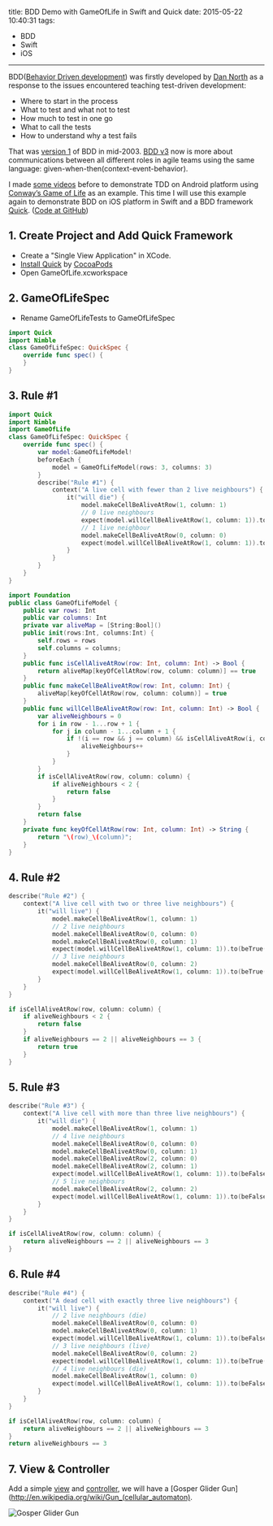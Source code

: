title: BDD Demo with GameOfLife in Swift and Quick
date: 2015-05-22 10:40:31
tags: 
- BDD
- Swift
- iOS
---

BDD([Behavior Driven development](http://en.wikipedia.org/wiki/Behavior-driven_development)) was firstly developed by [Dan North](http://dannorth.net/blog/) as a response to the issues encountered teaching test-driven development:

- Where to start in the process
- What to test and what not to test
- How much to test in one go
- What to call the tests
- How to understand why a test fails

That was [version 1](http://dannorth.net/2012/05/31/bdd-is-like-tdd-if/comment-page-1/#comment-10313) of BDD in mid-2003. [BDD v3](http://dannorth.net/2012/05/31/bdd-is-like-tdd-if) now is more about communications between all different roles in agile teams using the same language: given-when-then(context-event-behavior). 

I made [some videos](/2014/09/06/TDD-Demo-GameOfLife-with-Android-Studio/) before to demonstrate TDD on Android platform using [Conway’s Game of Life](http://en.wikipedia.org/wiki/Conway%27s_Game_of_Life) as an example. This time I will use this example again to demonstrate BDD on iOS platform in Swift and a BDD framework [Quick](https://github.com/Quick/Quick). 
([Code at GitHub](https://github.com/evan-liu/BDD-GameOfLife-Swift))

## 1. Create Project and Add Quick Framework

- Create a "Single View Application" in XCode. 
- [Install Quick](https://github.com/Quick/Quick/blob/master/Documentation/InstallingQuick.md#cocoapods) by [CocoaPods](https://cocoapods.org/) 
- Open GameOfLife.xcworkspace

<!-- more -->

## 2. GameOfLifeSpec

- Rename GameOfLifeTests to GameOfLifeSpec

```swift GameOfLifeSpec.swift
import Quick
import Nimble
class GameOfLifeSpec: QuickSpec {
    override func spec() {   
    }
}
```
## 3. Rule #1

```swift GameOfLifeSpec.swift
import Quick
import Nimble
import GameOfLife
class GameOfLifeSpec: QuickSpec {
    override func spec() {
        var model:GameOfLifeModel!
        beforeEach {
            model = GameOfLifeModel(rows: 3, columns: 3)
        }
        describe("Rule #1") {
            context("A live cell with fewer than 2 live neighbours") {
                it("will die") {
                    model.makeCellBeAliveAtRow(1, column: 1)
                    // 0 live neighbours
                    expect(model.willCellBeAliveAtRow(1, column: 1)).to(beFalse())
                    // 1 live neighbour
                    model.makeCellBeAliveAtRow(0, column: 0)
                    expect(model.willCellBeAliveAtRow(1, column: 1)).to(beFalse())
                }
            }
        }
    }
}
```

```swift GameOfLifeModel.swift
import Foundation
public class GameOfLifeModel {
    public var rows: Int
    public var columns: Int
    private var aliveMap = [String:Bool]()
    public init(rows:Int, columns:Int) {
        self.rows = rows
        self.columns = columns;
    }
    public func isCellAliveAtRow(row: Int, column: Int) -> Bool {
        return aliveMap[keyOfCellAtRow(row, column: column)] == true
    }
    public func makeCellBeAliveAtRow(row: Int, column: Int) {
        aliveMap[keyOfCellAtRow(row, column: column)] = true
    }
    public func willCellBeAliveAtRow(row: Int, column: Int) -> Bool {
        var aliveNeighbours = 0
        for i in row - 1...row + 1 {
            for j in column - 1...column + 1 {
                if !(i == row && j == column) && isCellAliveAtRow(i, column: j) {
                    aliveNeighbours++
                }
            }
        }
        if isCellAliveAtRow(row, column: column) {
            if aliveNeighbours < 2 {
                return false
            }
        }
        return false
    }
    private func keyOfCellAtRow(row: Int, column: Int) -> String {
        return "\(row)_\(column)";
    }
}
```

## 4. Rule #2

```swift GameOfLifeSpec.swift
describe("Rule #2") {
    context("A live cell with two or three live neighbours") {
        it("will live") {
            model.makeCellBeAliveAtRow(1, column: 1)
            // 2 live neighbours
            model.makeCellBeAliveAtRow(0, column: 0)
            model.makeCellBeAliveAtRow(0, column: 1)
            expect(model.willCellBeAliveAtRow(1, column: 1)).to(beTrue())
            // 3 live neighbours
            model.makeCellBeAliveAtRow(0, column: 2)
            expect(model.willCellBeAliveAtRow(1, column: 1)).to(beTrue())
        }
    }
}
```

```swift GameOfLifeModel.swift
if isCellAliveAtRow(row, column: column) {
    if aliveNeighbours < 2 {
        return false
    }
    if aliveNeighbours == 2 || aliveNeighbours == 3 {
        return true
    }
}
```

## 5. Rule #3

```swift GameOfLifeSpec.swift
describe("Rule #3") {
    context("A live cell with more than three live neighbours") {
        it("will die") {
            model.makeCellBeAliveAtRow(1, column: 1)
            // 4 live neighbours
            model.makeCellBeAliveAtRow(0, column: 0)
            model.makeCellBeAliveAtRow(0, column: 1)
            model.makeCellBeAliveAtRow(2, column: 0)
            model.makeCellBeAliveAtRow(2, column: 1)
            expect(model.willCellBeAliveAtRow(1, column: 1)).to(beFalse())
            // 5 live neighbours
            model.makeCellBeAliveAtRow(2, column: 2)
            expect(model.willCellBeAliveAtRow(1, column: 1)).to(beFalse())
        }
    }
}
```

```swift GameOfLifeModel.swift
if isCellAliveAtRow(row, column: column) {
    return aliveNeighbours == 2 || aliveNeighbours == 3
}
```

## 6. Rule #4

```swift GameOfLifeSpec.swift
describe("Rule #4") {
    context("A dead cell with exactly three live neighbours") {
        it("will live") {
            // 2 live neighbours (die)
            model.makeCellBeAliveAtRow(0, column: 0)
            model.makeCellBeAliveAtRow(0, column: 1)
            expect(model.willCellBeAliveAtRow(1, column: 1)).to(beFalse())
            // 3 live neighbours (live)
            model.makeCellBeAliveAtRow(0, column: 2)
            expect(model.willCellBeAliveAtRow(1, column: 1)).to(beTrue())
            // 4 live neighbours (die)
            model.makeCellBeAliveAtRow(1, column: 0)
            expect(model.willCellBeAliveAtRow(1, column: 1)).to(beFalse())
        }
    }
}
```

```swift GameOfLifeModel.swift
if isCellAliveAtRow(row, column: column) {
    return aliveNeighbours == 2 || aliveNeighbours == 3
}
return aliveNeighbours == 3
```

## 7. View & Controller

Add a simple [view](https://github.com/evan-liu/BDD-GameOfLife-Swift/blob/master/GameOfLife/GameOfLifeView.swift) and [controller](https://github.com/evan-liu/BDD-GameOfLife-Swift/blob/master/GameOfLife/GameOfLifeViewController.swift), we will have a [Gosper Glider Gun](http://en.wikipedia.org/wiki/Gun_(cellular_automaton).

![Gosper Glider Gun](http://upload.wikimedia.org/wikipedia/commons/e/e5/Gospers_glider_gun.gif)